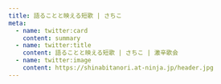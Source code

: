```yaml
---
title: 語ることと映える短歌 | さちこ
meta: 
  - name: twitter:card
    content: summary
  - name: twitter:title
    content: 語ることと映える短歌 | さちこ | 激辛歌会
  - name: twitter:image
    content: https://shinabitanori.at-ninja.jp/header.jpg
---
```

<Canonical href="https://note.com/shinabitanori/n/nd8e25452367f" />
<Importdoc id="e9j8E8kOecAa7GkaY03d" />
<Jssocials />
<Disqus />